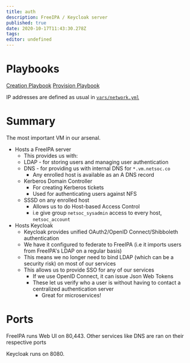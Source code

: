 ```yaml
---
title: auth
description: FreeIPA / Keycloak server
published: true
date: 2020-10-17T11:43:30.278Z
tags: 
editor: undefined
---
```


# Playbooks
[Creation Playbook](https://github.com/UCCNetsoc/NaC/blob/master/create-auth.yml)
[Provision Playbook](https://github.com/UCCNetsoc/NaC/blob/master/provision-auth.yml)

IP addresses are defined as usual in [`vars/network.yml`](https://raw.githubusercontent.com/UCCNetsoc/NaC/master/vars/network.yml)

# Summary

The most important VM in our arsenal.

* Hosts a FreeIPA server
	* This provides us with:
  	* LDAP - for storing users and managing user authentication
    * DNS - for providing us with internal DNS for `*.vm.netsoc.co`
    	* Any enrolled host is available as an A DNS record
    * Kerberos Domain Controller
    	* For creating Kerberos tickets
      * Used for authenticating users against NFS 
    * SSSD on any enrolled host
    	* Allows us to do Host-based Access Control
      * i.e give group `netsoc_sysadmin` access to every host, `netsoc_account`
* Hosts Keycloak
	* Keycloak provides unified OAuth2/OpenID Connect/Shibboleth authentication
  	* We have it configured to federate to FreeIPA (i.e it imports users from FreeIPA's LDAP on a regular basis)
    * This means we no longer need to bind LDAP (which can be a security risk) on most of our services
  * This allows us to provide SSO for any of our services
  	* If we use OpenID Connect, it can issue Json Web Tokens
    * These let us verify who a user is without having to contact a centralized authentication server
    	* Great for microservices!

# Ports
FreeIPA runs Web UI on 80,443. Other services like DNS are ran on their respective ports

Keycloak runs on 8080.
